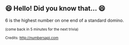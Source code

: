 ## 😄 Hello! Did you know that... 😄
6 is the highest number on one end of a standard domino.

<sup>(come back in 5 minutes for the next trivia)</sup>


<sup>Credits: http://numbersapi.com</sup>
